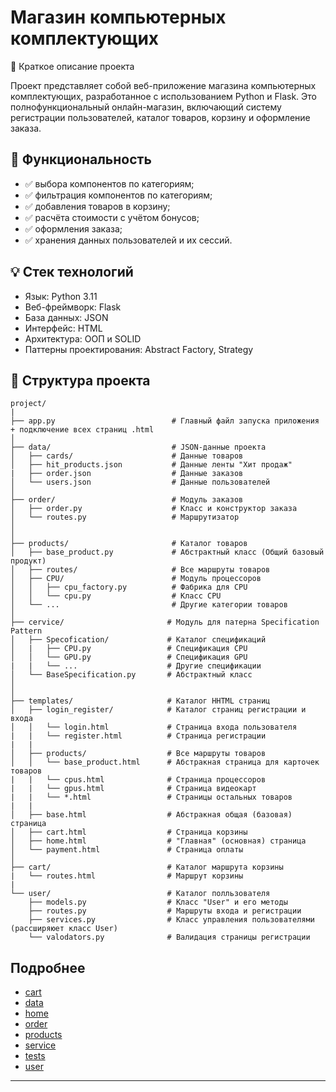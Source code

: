 # Магазин компьютерных комплектующих

🧾 Краткое описание проекта

Проект представляет собой веб-приложение магазина компьютерных комплектующих, разработанное с использованием Python и Flask. Это полнофункциональный онлайн-магазин, включающий систему регистрации пользователей, каталог товаров, корзину и оформление заказа.

## 🔧 Функциональность
- ✅ выбора компонентов по категориям;
- ✅ фильтрация компонентов по категориям;
- ✅ добавления товаров в корзину;
- ✅ расчёта стоимости с учётом бонусов;
- ✅ оформления заказа;
- ✅ хранения данных пользователей и их сессий.

## 💡 Стек технологий
- Язык: Python 3.11
- Веб-фреймворк: Flask
- База данных: JSON
- Интерфейс: HTML
- Архитектура: ООП и SOLID
- Паттерны проектирования: Abstract Factory, Strategy

## 📁 Структура проекта

```text
project/
|
├── app.py                          # Главный файл запуска приложения + подключение всех страниц .html
│
├── data/                           # JSON-данные проекта
│   ├── cards/                      # Данные товаров
│   ├── hit_products.json           # Данные ленты "Хит продаж"
|   ├── order.json                  # Данные заказов
│   └── users.json                  # Данные пользователей
│
├── order/                          # Модуль заказов
│   ├── order.py                    # Класс и конструктор заказа
│   └── routes.py                   # Маршрутизатор
│  
│
├── products/                       # Каталог товаров
│   ├── base_product.py             # Абстрактный класс (Общий базовый продукт)
│   ├── routes/                     # Все маршруты товаров
│   ├── CPU/                        # Модуль процессоров
│   │   ├── cpu_factory.py          # Фабрика для CPU
│   │   └── cpu.py                  # Класс CPU
│   └── ...                         # Другие категории товаров
│
├── cervice/                       # Модуль для патерна Specification Pattern
│   ├── Specofication/             # Каталог спецификаций
│   |   ├── CPU.py                 # Спецификация CPU
│   │   └── GPU.py                 # Спецификация GPU
|   |   └── ...                    # Другие спецификации
│   └── BaseSpecification.py       # Абстрактный класс
│    
│   
├── templates/                     # Каталог HHTML страниц
│   ├── login_register/            # Каталог страниц регистрации и входа
│   │   └── login.html             # Страница входа пользователя
|   |   └── register.html          # Страница регистрации
|   |                                  
│   ├── products/                  # Все маршруты товаров
│   │   └── base_product.html      # Абстракная страница для карточек товаров
|   |   └── cpus.html              # Страница процессоров
|   |   └── gpus.html              # Страница видеокарт
|   |   └── *.html                 # Страницы остальных товаров
|   |
│   ├── base.html                  # Абстракная общая (базовая) страница
│   ├── cart.html                  # Страница корзины
│   ├── home.html                  # "Главная" (основная) страница
│   └── payment.html               # Страница оплаты
│
├── cart/                          # Каталог маршрута корзины
|   └── routes.html                # Маршрут корзины
| 
└── user/                          # Каталог полльзователя
    ├── models.py                  # Класс "User" и его методы
    ├── routes.py                  # Маршруты входа и регистрации
    ├── services.py                # Класс управления пользователями (рассширяюет класс User)
    └── valodators.py              # Валидация страницы регистрации
```
##  Подробнее

- [cart](cart/README_cart.md)
- [data](data/README_DATA.md)
- [home](home/README_home.md)
- [order](order/README_order.md)
- [products](products/README_products.md)
- [service](service/README_service.md)
- [tests](tests/README_tests.md)
- [user](user/README_user.md)

---
